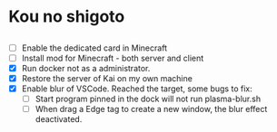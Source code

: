 
# Kou no shigoto

## 

- [ ] Enable the dedicated card in Minecraft
- [ ] Install mod for Minecraft - both server and client
- [x] Run docker not as a administrator.
- [x] Restore the server of Kai on my own machine
- [x] Enable blur of VSCode.
    Reached the target, some bugs to fix:
    - [ ] Start program pinned in the dock will not run plasma-blur.sh
    - [ ] When drag a Edge tag to create a new window, the blur effect deactivated.
